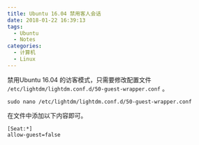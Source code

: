 ```yaml
---
title: Ubuntu 16.04 禁用客人会话
date: 2018-01-22 16:39:13
tags:
  - Ubuntu
  - Notes
categories: 
  - 计算机
  - Linux
---
```


禁用Ubuntu 16.04 的访客模式，只需要修改配置文件 `/etc/lightdm/lightdm.conf.d/50-guest-wrapper.conf` 。

    sudo nano /etc/lightdm/lightdm.conf.d/50-guest-wrapper.conf

在文件中添加以下内容即可。

    [Seat:*]
    allow-guest=false
